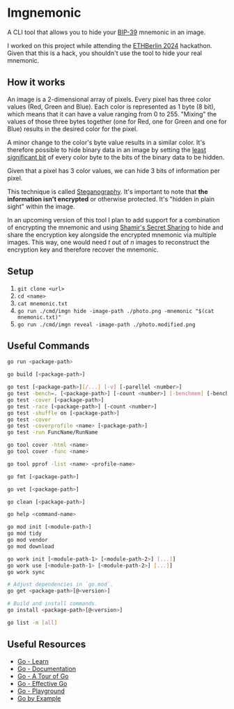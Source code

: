 # Imgnemonic

A CLI tool that allows you to hide your [BIP-39](https://github.com/bitcoin/bips/blob/master/bip-0039.mediawiki) mnemonic in an image.

I worked on this project while attending the [ETHBerlin 2024](https://ethberlin.org) hackathon. Given that this is a hack, you shouldn't use the tool to hide your real mnemonic.

## How it works

An image is a 2-dimensional array of pixels. Every pixel has three color values (Red, Green and Blue). Each color is represented as 1 byte (8 bit), which means that it can have a value ranging from 0 to 255. "Mixing" the values of those three bytes together (one for Red, one for Green and one for Blue) results in the desired color for the pixel.

A minor change to the color's byte value results in a similar color. It's therefore possible to hide binary data in an image by setting the [least significant bit](https://en.wikipedia.org/wiki/Bit_numbering) of every color byte to the bits of the binary data to be hidden.

Given that a pixel has 3 color values, we can hide 3 bits of information per pixel.

This technique is called [Steganography](https://en.wikipedia.org/wiki/Steganography). It's important to note that **the information isn't encrypted** or otherwise protected. It's "hidden in plain sight" within the image.

In an upcoming version of this tool I plan to add support for a combination of encrypting the mnemonic and using [Shamir's Secret Sharing](https://en.wikipedia.org/wiki/Shamir%27s_secret_sharing) to hide and share the encryption key alongside the encrypted mnemonic via multiple images. This way, one would need $t$ out of $n$ images to reconstruct the encryption key and therefore recover the mnemonic.

## Setup

1. `git clone <url>`
2. `cd <name>`
3. `cat mnemonic.txt`
4. `go run ./cmd/imgn hide -image-path ./photo.png -mnemonic "$(cat mnemonic.txt)"`
5. `go run ./cmd/imgn reveal -image-path ./photo.modified.png`

## Useful Commands

```sh
go run <package-path>

go build [<package-path>]

go test [<package-path>][/...] [-v] [-parellel <number>]
go test -bench=. [<package-path>] [-count <number>] [-benchmem] [-benchtime 2s] [-memprofile <name>]
go test -cover [<package-path>]
go test -race [<package-path>] [-count <number>]
go test -shuffle on [<package-path>]
go test -cover
go test -coverprofile <name> [<package-path>]
go test -run FuncName/RunName

go tool cover -html <name>
go tool cover -func <name>

go tool pprof -list <name> <profile-name>

go fmt [<package-path>]

go vet [<package-path>]

go clean [<package-path>]

go help <command-name>

go mod init [<module-path>]
go mod tidy
go mod vendor
go mod download

go work init [<module-path-1> [<module-path-2>] [...]]
go work use [<module-path-1> [<module-path-2>] [...]]
go work sync

# Adjust dependencies in `go.mod`.
go get <package-path>[@<version>]

# Build and install commands.
go install <package-path>[@<version>]

go list -m [all]
```

## Useful Resources

- [Go - Learn](https://go.dev/learn)
- [Go - Documentation](https://go.dev/doc)
- [Go - A Tour of Go](https://go.dev/tour)
- [Go - Effective Go](https://go.dev/doc/effective_go)
- [Go - Playground](https://go.dev/play)
- [Go by Example](https://gobyexample.com)
